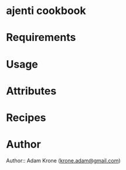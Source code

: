 # ajenti cookbook

# Requirements

# Usage

# Attributes

# Recipes

# Author

Author:: Adam Krone (<krone.adam@gmail.com>)
